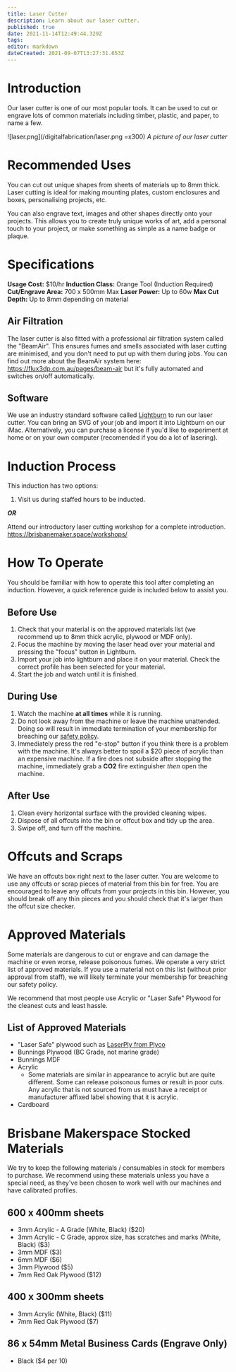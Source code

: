 ```yaml
---
title: Laser Cutter
description: Learn about our laser cutter.
published: true
date: 2021-11-14T12:49:44.329Z
tags: 
editor: markdown
dateCreated: 2021-09-07T13:27:31.653Z
---
```


# Introduction
Our laser cutter is one of our most popular tools. It can be used to cut or engrave lots of common materials including timber, plastic, and paper, to name a few.

![laser.png](/digitalfabrication/laser.png =x300)
*A picture of our laser cutter*

# Recommended Uses
You can cut out unique shapes from sheets of materials up to 8mm thick. Laser cutting is ideal for making mounting plates, custom enclosures and boxes, personalising projects, etc.

You can also engrave text, images and other shapes directly onto your projects. This allows you to create truly unique works of art, add a personal touch to your project, or make something as simple as a name badge or plaque.

# Specifications
**Usage Cost:** $10/hr
**Induction Class:** Orange Tool (Induction Required)
**Cut/Engrave Area:** 700 x 500mm Max
**Laser Power:** Up to 60w
**Max Cut Depth:** Up to 8mm depending on material

## Air Filtration
The laser cutter is also fitted with a professional air filtration system called the "BeamAir". This ensures fumes and smells associated with laser cutting are minimised, and you don't need to put up with them during jobs. You can find out more about the BeamAir system here: https://flux3dp.com.au/pages/beam-air but it's fully automated and switches on/off automatically.

## Software
We use an industry standard software called [Lightburn](https://lightburnsoftware.com) to run our laser cutter. You can bring an SVG of your job and import it into Lightburn on our iMac. Alternatively, you can purchase a license if you'd like to experiment at home or on your own computer (recomended if you do a lot of lasering).

# Induction Process
This induction has two options:

1. Visit us during staffed hours to be inducted.

***OR***

Attend our introductory laser cutting workshop for a complete introduction. https://brisbanemaker.space/workshops/

# How To Operate
You should be familiar with how to operate this tool after completing an induction. However, a quick reference guide is included below to assist you.

## Before Use
1. Check that your material is on the approved materials list (we recommend up to 8mm thick acrylic, plywood or MDF only).
2. Focus the machine by moving the laser head over your material and pressing the "focus" button in Lightburn. 
3. Import your job into lightburn and place it on your material. Check the correct profile has been selected for your material.
4. Start the job and watch until it is finished.

## During Use
1. Watch the machine **at all times** while it is running.
2. Do not look away from the machine or leave the machine unattended. Doing so will result in immediate termination of your membership for breaching our [safety policy](/policies/safety).
3. Immediately press the red "e-stop" button if you think there is a problem with the machine. It's always better to spoil a $20 piece of acrylic than an expensive machine. If a fire does not subside after stopping the machine, immediately grab a **CO2** fire extinguisher *then* open the machine.

## After Use
1. Clean every horizontal surface with the provided cleaning wipes.
2. Dispose of all offcuts into the bin or offcut box and tidy up the area.
3. Swipe off, and turn off the machine.

# Offcuts and Scraps
We have an offcuts box right next to the laser cutter. You are welcome to use any offcuts or scrap pieces of material from this bin for free. You are encouraged to leave any offcuts from your projects in this bin. However, you should break off any thin pieces and you should check that it's larger than the offcut size checker.

# Approved Materials
Some materials are dangerous to cut or engrave and can damage the machine or even worse, release poisonous fumes. We operate a very strict list of approved materials. If you use a material not on this list (without prior approval from staff), we will likely terminate your membership for breaching our safety policy.

We recommend that most people use Acrylic or "Laser Safe" Plywood for the cleanest cuts and least hassle. 

## List of Approved Materials
* "Laser Safe" plywood such as [LaserPly from Plyco](https://plyco.com.au/collections/laserply)
* Bunnings Plywood (BC Grade, not marine grade)
* Bunnings MDF
* Acrylic
	* Some materials are similar in appearance to acrylic but are quite different. Some can release poisonous fumes or result in poor cuts. Any acrylic that is not sourced from us must have a receipt or manufacturer affixed label showing that it is acrylic.
* Cardboard

# Brisbane Makerspace Stocked Materials
We try to keep the following materials / consumables in stock for members to purchase. We recommend using these materials unless you have a special need, as they've been chosen to work well with our machines and have calibrated profiles.

## 600 x 400mm sheets
* 3mm Acrylic - A Grade (White, Black) ($20)
* 3mm Acrylic - C Grade, approx size, has scratches and marks (White, Black) ($3)
* 3mm MDF ($3)
* 6mm MDF ($6)
* 3mm Plywood ($5)
* 7mm Red Oak Plywood ($12)

## 400 x 300mm sheets
* 3mm Acrylic (White, Black) ($11)
* 7mm Red Oak Plywood ($7)

## 86 x 54mm Metal Business Cards (Engrave Only)
* Black ($4 per 10)